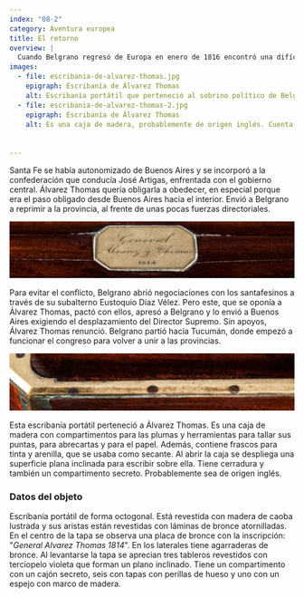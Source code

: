 ```yaml
---
index: "08-2"
category: Aventura europea
title: El retorno
overview: |
  Cuando Belgrano regresó de Europa en enero de 1816 encontró una difícil situación en las Provincias Unidas. Ignacio Álvarez Thomas, su sobrino político, era el nuevo Director Supremo, pero casi no era obedecido fuera de Buenos Aires. Y en la misma capital había agitaciones constantes entre grupos políticos rivales.
images:
  - file: escribania-de-alvarez-thomas.jpg
    epigraph: Escribanía de Álvarez Thomas
    alt: Escribanía portátil que perteneció al sobrino político de Belgrano, Ignacio Álvarez Thomas, quien fue director supremo de las Provincias Unidas entre 1815 y principios de 1816.
  - file: escribania-de-alvarez-thomas-2.jpg
    epigraph: Escribanía de Álvarez Thomas
    alt: Es una caja de madera, probablemente de origen inglés. Cuenta con varios compartimentos con frascos para tinta y arenilla que se usaba como secante, para las plumas y herramientas para tallar sus puntas, para abrecartas y para el papel. Al abrirla se despliega una superficie plana inclinada para escribir en ella. Tiene cerradura y también un compartimiento secreto. 


---
```




Santa Fe se había autonomizado de Buenos Aires y se incorporó a la confederación que conducía José Artigas, enfrentada con el gobierno central. Álvarez Thomas quería obligarla a obedecer, en especial porque era el paso obligado desde Buenos Aires hacia el interior. Envió a Belgrano a reprimir a la provincia, al frente de unas pocas fuerzas directoriales.

![Detalle del objeto](./eje08-2-a.jpg)

Para evitar el conflicto, Belgrano abrió negociaciones con los santafesinos a través de su subalterno Eustoquio Díaz Vélez. Pero este, que se oponía a Álvarez Thomas, pactó con ellos, apresó a Belgrano y lo envió a Buenos Aires exigiendo el desplazamiento del Director Supremo. Sin apoyos, Álvarez Thomas renunció. Belgrano partió hacia Tucumán, donde empezó a funcionar el congreso para volver a unir a las provincias.

![Detalle del objeto](./eje08-2-b.jpg)

Esta escribanía portátil perteneció a Álvarez Thomas. Es una caja de madera con compartimentos para las plumas y herramientas para tallar sus puntas, para abrecartas y para el papel. Además, contiene frascos para tinta y arenilla, que se usaba como secante. Al abrir la caja se despliega una superficie plana inclinada para escribir sobre ella. Tiene cerradura y también un compartimento secreto. Probablemente sea de origen inglés.

### Datos del objeto

Escribanía portátil de forma octogonal. Está revestida con madera de caoba lustrada y sus aristas están revestidas con láminas de bronce atornilladas. En el centro de la tapa se observa una placa de bronce con la inscripción: "*General Alvarez Thomas 1814*". En los laterales tiene agarraderas de bronce. Al levantarse la tapa se aprecian tres tableros revestidos con terciopelo violeta que forman un plano inclinado. Tiene un compartimento con un cajón secreto, seis con tapas con perillas de hueso y uno con un espejo con marco de madera.

